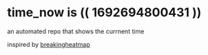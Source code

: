 # time_now is (( 1692694800431 ))

an automated repo that shows the currnent time

inspired by [breakingheatmap](https://github.com/breakingheatmap/breakingheatmap)